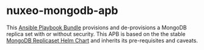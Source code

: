 # nuxeo-mongodb-apb

This [Ansible Playbook Bundle](https://github.com/ansibleplaybookbundle/ansible-playbook-bundle) provisions and de-provisions a MongoDB replica set with or without security. This APB is based on the the stable [MongoDB Replicaset Helm Chart](https://github.com/kubernetes/charts/tree/master/stable/mongodb-replicaset) and inherits its pre-requisites and caveats.

